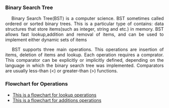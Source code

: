 <h3><b>Binary Search Tree</b></h3>

<p align="justify">&emsp; Binary Search Tree(BST) is a computer science. BST sometimes called ordered or sorted binary trees. This is a particular type of contains: data structures that store items(such as integer, string and etc.) in memory. BST allows fast lookup,addition and removal of items, and can be used to implement either dynamic sets of items <p>

<p align="justify">&emsp; BST supports three main operations. This operations are insertion of items, deletion of items and lookup. Each operation requires a comprator. This comparator can be explicitly or implicitly defined, depending on the language in which the binary search tree was implemented. Comparators are usually less-than (<) or greater-than (>) functions.<p>
<h3><b>Flowchart for Operations </b></h3>
<ul><li><a href="https://drive.google.com/file/d/0B5Ec_5irxL8sXy1GWUpGdEVORTg/view?usp=sharing"> This is a flowchart for lookup operations <a></li>
<li><a href="https://drive.google.com/file/d/0B5Ec_5irxL8selZEYk1hZXFsejA/view?usp=sharing"> This is a flowchart for additions operations <a>
</li>
</ul>
